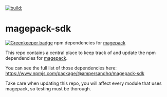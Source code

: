 <div class="repo-badge">
  <a href="#" id="status-image-popup" title="Latest push build on default branch: " name="status-images" class="open-popup" data-ember-action="" data-ember-action-1212="1212">
     <img src="https://travis-ci.com/AmpersandHQ/magepack-sdk.svg?token=9gCPHLnZPdvufWipVLrK&amp;branch=master" alt="build:">
  </a>
</div>

# magepack-sdk

[![Greenkeeper badge](https://badges.greenkeeper.io/AmpersandHQ/magepack-sdk.svg?token=31f07a7899489b761680131a341e8a279440b98c8b25d8282de40e687a678c5a&ts=1501576463600)](https://greenkeeper.io/)
npm dependencies for [magepack](https://github.com/AmpersandHQ/generator-magepack)

This repo contains a central place to keep track of and update the npm dependencies for [magepack](https://github.com/AmpersandHQ/generator-magepack).

You can see the full list of those dependencies here: https://www.npmjs.com/package/@ampersandhq/magepack-sdk

Take care when updating this repo, you will affect every module that uses magepack, so testing must be thorough. 
